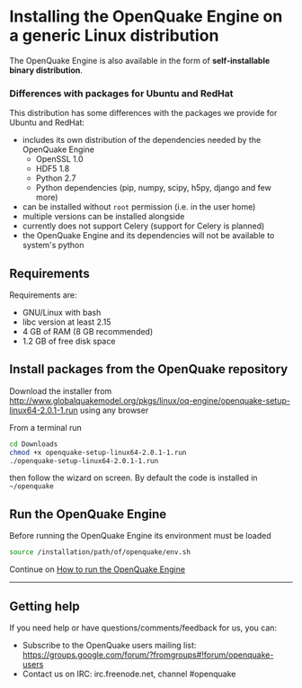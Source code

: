 # Installing the OpenQuake Engine on a generic Linux distribution

The OpenQuake Engine is also available in the form of **self-installable binary distribution**.

### Differences with packages for Ubuntu and RedHat

This distribution has some differences with the packages we provide for Ubuntu and RedHat:

- includes its own distribution of the dependencies needed by the OpenQuake Engine
    - OpenSSL 1.0
    - HDF5 1.8
    - Python 2.7
    - Python dependencies (pip, numpy, scipy, h5py, django and few more)
- can be installed without `root` permission (i.e. in the user home)
- multiple versions can be installed alongside
- currently does not support Celery (support for Celery is planned)
- the OpenQuake Engine and its dependencies will not be available to system's python

## Requirements

Requirements are:

- GNU/Linux with bash
- libc version at least 2.15
- 4 GB of RAM (8 GB recommended)
- 1.2 GB of free disk space

## Install packages from the OpenQuake repository

Download the installer from http://www.globalquakemodel.org/pkgs/linux/oq-engine/openquake-setup-linux64-2.0.1-1.run using any browser

From a terminal run

```bash
cd Downloads
chmod +x openquake-setup-linux64-2.0.1-1.run
./openquake-setup-linux64-2.0.1-1.run
```
then follow the wizard on screen. By default the code is installed in `~/openquake`


## Run the OpenQuake Engine

Before running the OpenQuake Engine its environment must be loaded

```bash
source /installation/path/of/openquake/env.sh
```

Continue on [How to run the OpenQuake Engine](../running/unix.md)

***

## Getting help
If you need help or have questions/comments/feedback for us, you can:
  * Subscribe to the OpenQuake users mailing list: https://groups.google.com/forum/?fromgroups#!forum/openquake-users
  * Contact us on IRC: irc.freenode.net, channel #openquake
